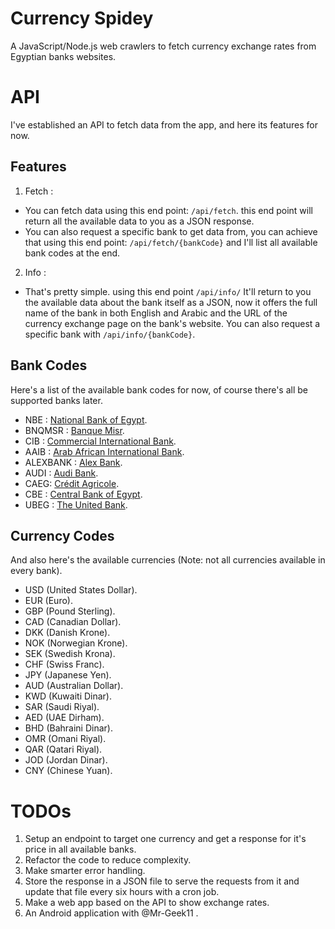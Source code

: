 
# Currency Spidey
A JavaScript/Node.js web crawlers to fetch currency exchange rates from Egyptian banks websites.

# API
I've established an API to fetch data from the app, and here its features for now.
## Features
1. Fetch :
* You can fetch data using this end point: ```/api/fetch```.
this end point will return all the available data to you as a JSON response.
* You can also request a specific bank to get data from, you can achieve that using this end point: ```/api/fetch/{bankCode}``` and I'll list all available bank codes at the end.
2. Info :
* That's pretty simple. using this end point ```/api/info/``` It'll return to you the available data about the bank itself as a JSON, now it offers the full name of the bank in both English and Arabic and the URL of the currency exchange page on the bank's website. You can also request a specific bank with ```/api/info/{bankCode}```.
## Bank Codes
Here's a list of the available bank codes for now, of course there's all be supported banks later.
* NBE : [National Bank of Egypt](https://www.nbe.com.eg/en/ExchangeRate.aspx).
* BNQMSR : [Banque Misr](http://www.banquemisr.com/en/exchangerates).
* CIB : [Commercial International Bank](https://www.cibeg.com/English/Pages/CIBCurrencies.aspx).
* AAIB : [Arab African International Bank](https://aaib.com/en/rates).
* ALEXBANK : [Alex Bank](https://www.alexbank.com/En/Home/exchangerates).
* AUDI : [Audi Bank](http://www.bankaudi.com.eg/egypt/fx-rates).
* CAEG: [Crédit Agricole](https://www.ca-egypt.com/en/digital-services).
* CBE : [Central Bank of Egypt](https://www.cbe.org.eg/en/EconomicResearch/Statistics/Pages/OfficialRatesListing.aspx).
* UBEG : [The United Bank](https://www.theubeg.com/ub-services/foreign-currency-exchange).

## Currency Codes
And also here's the available currencies (Note: not all currencies available in every bank).
* USD (United States Dollar).
* EUR (Euro).
* GBP (Pound Sterling).
* CAD (Canadian Dollar).
* DKK (Danish Krone).
* NOK (Norwegian Krone).
* SEK (Swedish Krona).
* CHF (Swiss Franc).
* JPY (Japanese Yen).
* AUD (Australian Dollar).
* KWD (Kuwaiti Dinar).
* SAR (Saudi Riyal).
* AED (UAE Dirham).
* BHD (Bahraini Dinar).
* OMR (Omani Riyal).
* QAR (Qatari Riyal).
* JOD (Jordan Dinar).
* CNY (Chinese Yuan).

# TODOs
1. Setup an endpoint to target one currency and get a response for it's price in all available banks.
2. Refactor the code to reduce complexity.
3. Make smarter error handling.
4. Store the response in a JSON file to serve the requests from it and update that file every six hours with a cron job.
5. Make a web app based on the API to show exchange rates.
6. An Android application with @Mr-Geek11 .